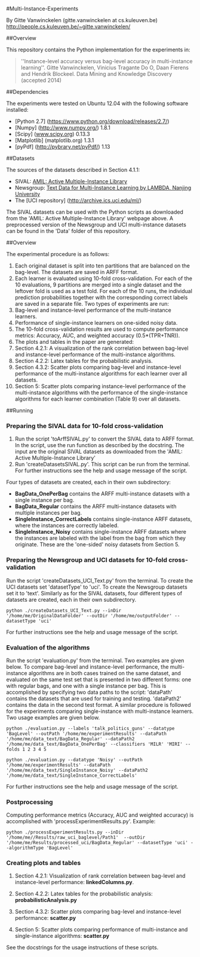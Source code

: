 #Multi-Instance-Experiments

By Gitte Vanwinckelen (gitte.vanwinckelen at cs.kuleuven.be)
http://people.cs.kuleuven.be/~gitte.vanwinckelen/

##Overview

This repository contains the Python implementation for the experiments in:
>''Instance-level accuracy versus bag-level accuracy in multi-instance learning''. Gitte Vanwinckelen, Vinicius Tragante Do O, Daan Fierens and Hendrik Blockeel. Data Mining and Knowledge Discovery (accepted 2014)

##Dependencies

The experiments were tested on Ubuntu 12.04 with the following software installed:
* [Python 2.7] (https://www.python.org/download/releases/2.7/)
* [Numpy] (http://www.numpy.org/) 1.8.1
* [Scipy] (www.scipy.org) 0.13.3
* [Matplotlib] (matplotlib.org) 1.3.1
* [pyPdf] (http://pybrary.net/pyPdf/) 1.13

##Datasets

The sources of the datasets described in Section 4.1.1:
* SIVAL: [AMIL: Active Multiple-Instance Library](http://pages.cs.wisc.edu/~bsettles/amil/)
* Newsgroup: [Text Data for Multi-Instance Learning by LAMBDA, Nanjing University](http://lamda.nju.edu.cn/data_MItext.ashx)
* The [UCI repository] (http://archive.ics.uci.edu/ml/)

The SIVAL datasets can be used with the Python scripts as downloaded from the 'AMIL: Active Multiple-Instance Library' webpage above. A preprocessed version of the Newsgroup and UCI multi-instance datasets can be found in the 'Data' folder of this repository.

##Overview

The experimental procedure is as follows:
 1. Each original dataset is split into ten partitions that are balanced on the bag-level. The datasets are saved in ARFF format.
 2. Each learner is evaluated using 10-fold cross-validation. For each of the 10 evaluations, 9 partitions are merged into a single dataset and the leftover fold is used as a test fold. For each of the 10 runs, the individual prediction probabilities together with the corresponding correct labels are saved in a separate file. Two types of experiments are run:
  1. Bag-level and instance-level performance of the multi-instance learners.
  2. Performance of single-instance learners on one-sided noisy data.
 3. The 10-fold cross-validation results are used to compute performance metrics: Accuracy, AUC, and weighted accuracy (0.5*(TPR+TNR)).
 4. The plots and tables in the paper are generated:
  1. Section 4.2.1: A visualization of the rank correlation between bag-level and instance-level performance of the multi-instance algorithms.
  2. Section 4.2.2: Latex tables for the probabilistic analysis.
  3. Section 4.3.2: Scatter plots comparing bag-level and instance-level performance of the multi-instance algorithms for each learner over all datasets.
  4. Section 5: Scatter plots comparing instance-level performance of the multi-instance algorithms with the performance of the single-instance algorithms for each learner combination (Table 9) over all datasets.

##Running

### Preparing the SIVAL data for 10-fold cross-validation

 1. Run the script 'toArffSIVAL.py' to convert the SIVAL data to ARFF format. In the script, use the run function as described by the docstring. The input are the original SIVAL datasets as downloaded from the 'AMIL: Active Multiple-Instance Library'
 2. Run 'createDatasetsSIVAL.py'. This script can be run from the terminal. For further instructions see the help and usage message of the script. 

Four types of datasets are created, each in their own subdirectory:
* **BagData_OnePerBag** contains the ARFF multi-instance datasets with a single instance per bag.
* **BagData_Regular** contains the ARFF multi-instance datasets with multiple instances per bag.
* **SingleInstance_CorrectLabels** contains single-instance ARFF datasets, where the instances are correctly labeled. 
* **SingleInstance_Noisy** contains single-instance ARFF datasets where the instances are labeled with the label from the bag from which they originate. These are the 'one-sided' noisy datasets from Section 5.
 
### Preparing the Newsgroup and UCI datasets for 10-fold cross-validation

Run the script 'createDatasets_UCI_Text.py' from the terminal. To create the UCI datasets set 'datasetType' to 'uci'. To create the Newsgroup datasets set it to 'text'. Similarly as for the SIVAL datasets, four different types of datasets are created, each in their own subdirectory.

    python ./createDatasets_UCI_Text.py --inDir  '/home/me/OriginalDataFolder' --outDir '/home/me/outputFolder' --datasetType 'uci'   

For further instructions see the help and usage message of the script.

### Evaluation of the algorithms

Run the script 'evaluation.py' from the terminal. Two examples are given below. To compare bag-level and instance-level performance, the multi-instance algorithms are in both cases trained on the same dataset, and evaluated on the same test set that is presented in two different forms: one with regular bags, and one with a single instance per bag. This is accomplished by specifying two data paths to the script: 'dataPath' contains the datasets that are used for training and testing. 'dataPath2' contains the data in the second test format. A similar procedure is followed for the experiments comparing single-instance with multi-instance learners. Two usage examples are given below.

    python ./evaluation.py --labels 'talk_politics_guns' --datatype 'BagLevel' --outPath '/home/me/experimentResults' --dataPath '/home/me/data_text/BagData_Regular' --dataPath2 '/home/me/data_text/BagData_OnePerBag' --classifiers 'MILR' 'MIRI' --folds 1 2 3 4 5

    python ./evaluation.py --datatype 'Noisy' --outPath '/home/me/experimentResults' --dataPath '/home/me/data_text/SingleInstance_Noisy' --dataPath2 '/home/me/data_text/SingleInstance_CorrectLabels'

For further instructions see the help and usage message of the script.

### Postprocessing

Computing performance metrics (Accuracy, AUC and weighted accuracy) is accomplished with 'processExperimentResults.py'. Example:

    python ./processExperimentResults.py --inDir '/home/me//Results/raw_uci_baglevel/Path1'  --outDir  '/home/me/Results/processed_uci/BagData_Regular' --datasetType 'uci' --algorithmType 'BagLevel'

### Creating plots and tables

 1. Section 4.2.1: Visualization of rank correlation between bag-level and instance-level performance: **linkedColumns.py**.
 
 2. Section 4.2.2: Latex tables for the probabilistic analysis: **probabilisticAnalysis.py**
 
 3. Section 4.3.2: Scatter plots comparing bag-level and instance-level performance: **scatter.py**
 
 4. Section 5: Scatter plots comparing performance of multi-instance and single-instance algorithms: **scatter.py**

See the docstrings for the usage instructions of these scripts.
   
